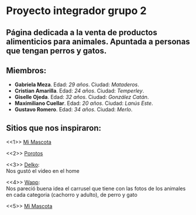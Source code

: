 # Proyecto integrador grupo 2

## Página dedicada a la venta de productos alimenticios para animales. Apuntada a personas que tengan perros y gatos.

## Miembros:

* **Gabriela Meza**. Edad: *29 años*. Ciudad: *Mataderos*.
* **Cristian Amarilla**. Edad: *24 años*. Ciudad: *Temperley*.
* **Giselle Ojeda**. Edad: *32 años*. Ciudad: *González Catán*.
* **Maximiliano Cuellar**. Edad: *20 años*. Ciudad: *Lanús Este*.
* **Gustavo Romero**. Edad: *34 años*. Ciudad: *Merlo*.

## Sitios que nos inspiraron:

<<1>> [Mi Mascota](https://ar.miscota.com/)  

<<2>> [Porotos](https://porotos.com.ar/)  

<<3>> [Delko](https://delkoalimentos.com.ar/home):  
Nos gustó el video en el home

<<4>> [Wapp](https://www.somoswapp.com.ar/):  
Nos pareció buena idea el carrusel que tiene con las fotos de los animales en cada categoria (cachorro y adulto), de perro y gato  

<<5>> [Mi Mascota](https://ar.miscota.com/)  


